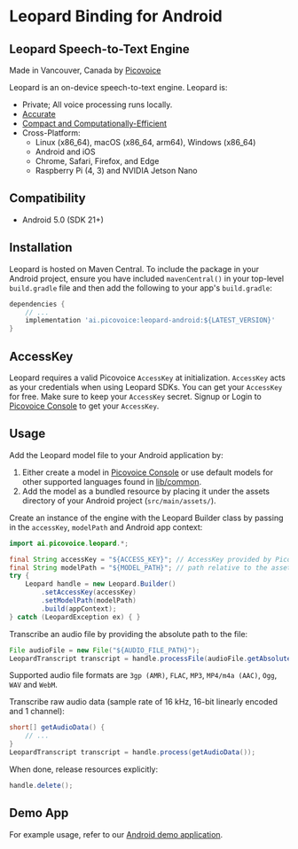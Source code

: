 # Leopard Binding for Android

## Leopard Speech-to-Text Engine

Made in Vancouver, Canada by [Picovoice](https://picovoice.ai)

Leopard is an on-device speech-to-text engine. Leopard is:

- Private; All voice processing runs locally.
- [Accurate](https://picovoice.ai/docs/benchmark/stt/)
- [Compact and Computationally-Efficient](https://github.com/Picovoice/speech-to-text-benchmark#rtf)
- Cross-Platform:
    - Linux (x86_64), macOS (x86_64, arm64), Windows (x86_64)
    - Android and iOS
    - Chrome, Safari, Firefox, and Edge
    - Raspberry Pi (4, 3) and NVIDIA Jetson Nano

## Compatibility

- Android 5.0 (SDK 21+)

## Installation

Leopard is hosted on Maven Central. To include the package in your Android project, ensure you have
included `mavenCentral()` in your top-level `build.gradle` file and then add the following to your
app's `build.gradle`:

```groovy
dependencies {
    // ...
    implementation 'ai.picovoice:leopard-android:${LATEST_VERSION}'
}
```

## AccessKey

Leopard requires a valid Picovoice `AccessKey` at initialization. `AccessKey` acts as your credentials when using Leopard SDKs.
You can get your `AccessKey` for free. Make sure to keep your `AccessKey` secret.
Signup or Login to [Picovoice Console](https://console.picovoice.ai/) to get your `AccessKey`.

## Usage

Add the Leopard model file to your Android application by:

1. Either create a model in [Picovoice Console](https://console.picovoice.ai/) or use 
default models for other supported languages found in [lib/common](../../lib/common).
2. Add the model as a bundled resource by placing it under the assets directory of your Android project (`src/main/assets/`).

Create an instance of the engine with the Leopard Builder class by passing in the `accessKey`, `modelPath` and Android app context:

```java
import ai.picovoice.leopard.*;

final String accessKey = "${ACCESS_KEY}"; // AccessKey provided by Picovoice Console (https://console.picovoice.ai/)
final String modelPath = "${MODEL_PATH}"; // path relative to the assets folder or absolute path to file on device
try {
    Leopard handle = new Leopard.Builder()
        .setAccessKey(accessKey)
        .setModelPath(modelPath)
        .build(appContext);
} catch (LeopardException ex) { }
```

Transcribe an audio file by providing the absolute path to the file:

```java
File audioFile = new File("${AUDIO_FILE_PATH}");
LeopardTranscript transcript = handle.processFile(audioFile.getAbsolutePath());
```

Supported audio file formats are `3gp (AMR)`, `FLAC`, `MP3`, `MP4/m4a (AAC)`, `Ogg`, `WAV` and `WebM`.

Transcribe raw audio data (sample rate of 16 kHz, 16-bit linearly encoded and 1 channel):
```java
short[] getAudioData() {
    // ...
}
LeopardTranscript transcript = handle.process(getAudioData());
```

When done, release resources explicitly:

```java
handle.delete();
```

## Demo App

For example usage, refer to our [Android demo application](../../demo/android).

